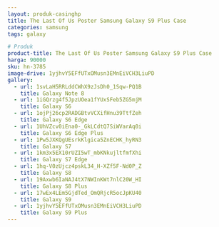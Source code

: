 ```yaml
---
layout: produk-casinghp
title: The Last Of Us Poster Samsung Galaxy S9 Plus Case
categories: samsung
tags: galaxy

# Produk
product-title: The Last Of Us Poster Samsung Galaxy S9 Plus Case
harga: 90000
sku: hn-3785
image-drive: 1yjhvY5EFfUTxOMusn3EMnEiVCH3LiuPD
gallery:
  - url: 1svLaH5RRLddCWhX9zJsDh0_1Sqw-PQ1B
    title: Galaxy Note 8
  - url: 1iGQrzg4f5JpzUOea1fYUxSFeb5ZG5mjM
    title: Galaxy S6
  - url: 1ojPj26cp2RADGBtvVCXifHnu39TtfZeh
    title: Galaxy S6 Edge
  - url: 1UhVZcv0iEna0-_GkLCdtQ7SiWVarAq0i
    title: Galaxy S6 Edge Plus
  - url: 1Pw5JXKQgUEsrkKlgica5ZnECHK_hyRN3
    title: Galaxy S7
  - url: 1km3x5EX10rUZI5wT_mbKNkujltfmfXhi
    title: Galaxy S7 Edge
  - url: 1hq-V0zUjcz4pskL34_H-XZf5F-Nd0P_Z
    title: Galaxy S8
  - url: 19Axwb6IaNAJ4tX7NWInKWt7nlC20W_HI
    title: Galaxy S8 Plus
  - url: 17wEx4LEm5GjdTed_OmQRjcR5ocJpKU40
    title: Galaxy S9
  - url: 1yjhvY5EFfUTxOMusn3EMnEiVCH3LiuPD
    title: Galaxy S9 Plus
---
```

